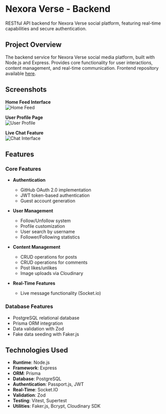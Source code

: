 # Nexora Verse - Backend

RESTful API backend for Nexora Verse social platform, featuring real-time capabilities and secure authentication.

## Project Overview

The backend service for Nexora Verse social media platform, built with Node.js and Express. Provides core functionality for user interactions, content management, and real-time communication. Frontend repository available [here](https://github.com/oxamyt/nexora-verse-frontend).

## Screenshots

**Home Feed Interface**  
![Home Feed](https://res.cloudinary.com/dehoidlo0/image/upload/v1742149302/nexora%20images/zodu8pgucvhvh4cqmiji.png)

**User Profile Page**  
![User Profile](https://res.cloudinary.com/dehoidlo0/image/upload/v1742149301/nexora%20images/poahietxrf65nfujukko.png)

**Live Chat Feature**  
![Chat Interface](https://res.cloudinary.com/dehoidlo0/image/upload/v1742149301/nexora%20images/be6icix0tyqa3xgrfdtg.png)

## Features

### Core Features

- **Authentication**

  - GitHub OAuth 2.0 implementation
  - JWT token-based authentication
  - Guest account generation

- **User Management**

  - Follow/Unfollow system
  - Profile customization
  - User search by username
  - Follower/Following statistics

- **Content Management**

  - CRUD operations for posts
  - CRUD operations for comments
  - Post likes/unlikes
  - Image uploads via Cloudinary

- **Real-Time Features**
  - Live message functionality (Socket.io)

### Database Features

- PostgreSQL relational database
- Prisma ORM integration
- Data validation with Zod
- Fake data seeding with Faker.js

## Technologies Used

- **Runtime**: Node.js
- **Framework**: Express
- **ORM**: Prisma
- **Database**: PostgreSQL
- **Authentication**: Passport.js, JWT
- **Real-Time**: Socket.IO
- **Validation**: Zod
- **Testing**: Vitest, Supertest
- **Utilities**: Faker.js, Bcrypt, Cloudinary SDK
